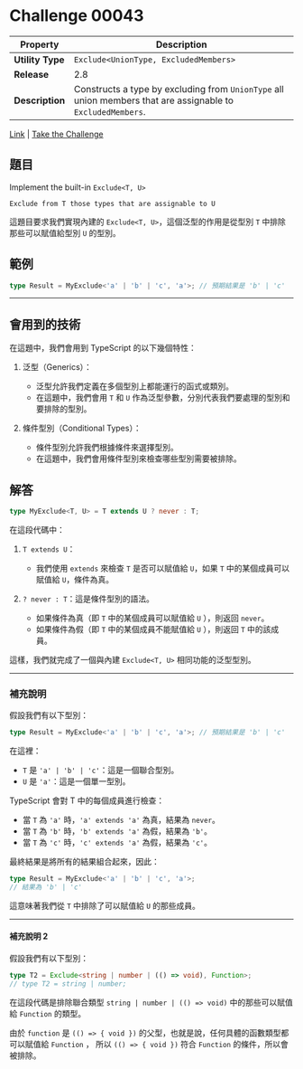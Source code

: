 # Challenge 00043

| Property         | Description                                                                                                 |
| ---------------- | ----------------------------------------------------------------------------------------------------------- |
| **Utility Type** | `Exclude<UnionType, ExcludedMembers>`                                                                       |
| **Release**      | 2.8                                                                                                         |
| **Description**  | Constructs a type by excluding from `UnionType` all union members that are assignable to `ExcludedMembers`. |

[Link](https://github.com/type-challenges/type-challenges/blob/main/questions/00043-easy-exclude/README.md) | [Take the Challenge](https://tsch.js.org/43/play)

## 題目

Implement the built-in `Exclude<T, U>`

```
Exclude from T those types that are assignable to U
```

這題目要求我們實現內建的 `Exclude<T, U>`，這個泛型的作用是從型別 `T` 中排除那些可以賦值給型別 `U` 的型別。

## 範例

```typescript
type Result = MyExclude<'a' | 'b' | 'c', 'a'>; // 預期結果是 'b' | 'c'
```

---

## 會用到的技術

在這題中，我們會用到 TypeScript 的以下幾個特性：

1. 泛型（Generics）：

    - 泛型允許我們定義在多個型別上都能運行的函式或類別。
    - 在這題中，我們會用 `T` 和 `U` 作為泛型參數，分別代表我們要處理的型別和要排除的型別。

2. 條件型別（Conditional Types）：

    - 條件型別允許我們根據條件來選擇型別。
    - 在這題中，我們會用條件型別來檢查哪些型別需要被排除。

## 解答

```typescript
type MyExclude<T, U> = T extends U ? never : T;
```

在這段代碼中：

1. `T extends U`：

    - 我們使用 `extends` 來檢查 `T` 是否可以賦值給 `U`，如果 `T` 中的某個成員可以賦值給 `U`，條件為真。

2. `? never : T`：這是條件型別的語法。
    - 如果條件為真（即 `T` 中的某個成員可以賦值給 `U` ），則返回 `never`。
    - 如果條件為假（即 `T` 中的某個成員不能賦值給 `U` ），則返回 `T` 中的該成員。

這樣，我們就完成了一個與內建 `Exclude<T, U>` 相同功能的泛型型別。

---

### 補充說明

假設我們有以下型別：

```typescript
type Result = MyExclude<'a' | 'b' | 'c', 'a'>; // 預期結果是 'b' | 'c'
```

在這裡：

-   `T` 是 `'a' | 'b' | 'c'`：這是一個聯合型別。
-   `U` 是 `'a'`：這是一個單一型別。

TypeScript 會對 T 中的每個成員進行檢查：

-   當 `T` 為 `'a'` 時，`'a' extends 'a'` 為真，結果為 `never`。
-   當 `T` 為 `'b'` 時，`'b' extends 'a'` 為假，結果為 `'b'`。
-   當 `T` 為 `'c'` 時，`'c' extends 'a'` 為假，結果為 `'c'`。

最終結果是將所有的結果組合起來，因此：

```typescript
type Result = MyExclude<'a' | 'b' | 'c', 'a'>;
// 結果為 'b' | 'c'
```

這意味著我們從 `T` 中排除了可以賦值給 `U` 的那些成員。

---

#### 補充說明 2

假設我們有以下型別：

```typescript
type T2 = Exclude<string | number | (() => void), Function>;
// type T2 = string | number;
```

在這段代碼是排除聯合類型 `string | number | (() => void)` 中的那些可以賦值給 `Function` 的類型。

由於 `function` 是 `(() => { void })` 的父型，也就是說，任何具體的函數類型都可以賦值給 `Function` ， 所以 `(() => { void })` 符合 `Function` 的條件，所以會被排除。

